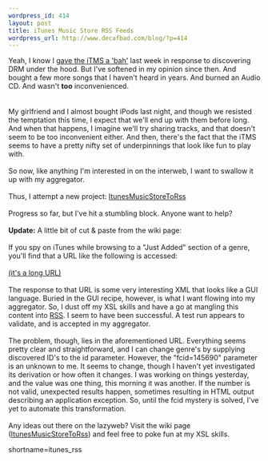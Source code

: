 ```yaml
--- 
wordpress_id: 414
layout: post
title: iTunes Music Store RSS Feeds
wordpress_url: http://www.decafbad.com/blog/?p=414
---
```

Yeah, I know I <a href="http://www.decafbad.com/blog/geek/itunes_does_drm.html" target="_top">gave the iTMS a 'bah'</a>
last week in response to discovering DRM under the hood.  But I've softened in
my opinion since then.  And bought a few more songs that I haven't heard in years.
And burned an Audio CD.  And wasn't <strong>too</strong> inconvenienced.  
<br /><br />
My girlfriend and I almost
bought iPods last night, and though we resisted the temptation this time, I expect that
we'll end up with them before long.  And when that happens, I imagine we'll try sharing
tracks, and that doesn't seem to be too inconvenient either.  And then, there's the
fact that the iTMS seems to have a pretty nifty set of underpinnings that look like
fun to play with.
<br /><br />
So now, like anything I'm interested in on the interweb, I want to swallow it up with my aggregator.
<br /><br />
Thus, I attempt a new project:  <a href="http://www.decafbad.com/twiki/bin/view/Main/ItunesMusicStoreToRss">ItunesMusicStoreToRss</a>
<br /><br />
Progress so far, but I've hit a stumbling block.  Anyone want to help?
<br /><br />
<strong>Update:</strong> A little bit of cut &amp; paste from the wiki page:
<br /><br />
If you spy on iTunes while browsing to a "Just Added" section of a genre, you'll find that a URL like the following is accessed: 
<br /><br />
<a href="http://ax.phobos.apple.com.edgesuite.net/WebObjects/MZStore.woa/wa/com.apple.jingle.app.store.DirectAction/viewPlayListsPage?fcId=145690&amp;pageType=justAdded&amp;id=21" target="_top">(it's a long URL)</a>
<br /><br />
The response to that URL is some very interesting XML that looks like a GUI language.  Buried in the GUI recipe, however, is what I want flowing into my aggregator.  So, I dust off my XSL skills and have a go at mangling this content into <a href="http://www.decafbad.com/twiki/bin/view/Main/RSS">RSS</a>.  I seem to have been successful.  A test run appears to validate, and is accepted in my aggregator. 
<br /><br />
The problem, though, lies in the aforementioned URL.  Everything seems pretty clear and straightforward, and I can change genre's by supplying discovered ID's to the id parameter.  However, the  "fcid=145690" parameter  is an unknown to me.  It seems to change, though I haven't yet investigated its derivation or how often it changes.  I was working on things yesterday, and the value was one thing, this morning it was another. If the number is not valid, unexpected results happen, sometimes resulting in HTML output describing an application exception.  So, until the fcid mystery is solved, I've yet to automate this transformation. 
<br /><br />
Any ideas out there on the lazyweb?  Visit the wiki page (<a href="http://www.decafbad.com/twiki/bin/view/Main/ItunesMusicStoreToRss">ItunesMusicStoreToRss</a>) and feel free to poke fun at my XSL skills.
<!--more-->
shortname=itunes_rss
